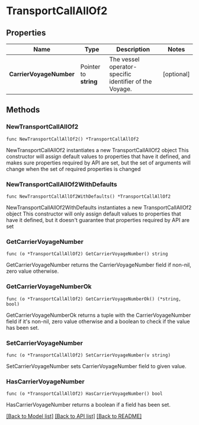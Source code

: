 # TransportCallAllOf2

## Properties

Name | Type | Description | Notes
------------ | ------------- | ------------- | -------------
**CarrierVoyageNumber** | Pointer to **string** | The vessel operator-specific identifier of the Voyage. | [optional] 

## Methods

### NewTransportCallAllOf2

`func NewTransportCallAllOf2() *TransportCallAllOf2`

NewTransportCallAllOf2 instantiates a new TransportCallAllOf2 object
This constructor will assign default values to properties that have it defined,
and makes sure properties required by API are set, but the set of arguments
will change when the set of required properties is changed

### NewTransportCallAllOf2WithDefaults

`func NewTransportCallAllOf2WithDefaults() *TransportCallAllOf2`

NewTransportCallAllOf2WithDefaults instantiates a new TransportCallAllOf2 object
This constructor will only assign default values to properties that have it defined,
but it doesn't guarantee that properties required by API are set

### GetCarrierVoyageNumber

`func (o *TransportCallAllOf2) GetCarrierVoyageNumber() string`

GetCarrierVoyageNumber returns the CarrierVoyageNumber field if non-nil, zero value otherwise.

### GetCarrierVoyageNumberOk

`func (o *TransportCallAllOf2) GetCarrierVoyageNumberOk() (*string, bool)`

GetCarrierVoyageNumberOk returns a tuple with the CarrierVoyageNumber field if it's non-nil, zero value otherwise
and a boolean to check if the value has been set.

### SetCarrierVoyageNumber

`func (o *TransportCallAllOf2) SetCarrierVoyageNumber(v string)`

SetCarrierVoyageNumber sets CarrierVoyageNumber field to given value.

### HasCarrierVoyageNumber

`func (o *TransportCallAllOf2) HasCarrierVoyageNumber() bool`

HasCarrierVoyageNumber returns a boolean if a field has been set.


[[Back to Model list]](../README.md#documentation-for-models) [[Back to API list]](../README.md#documentation-for-api-endpoints) [[Back to README]](../README.md)


